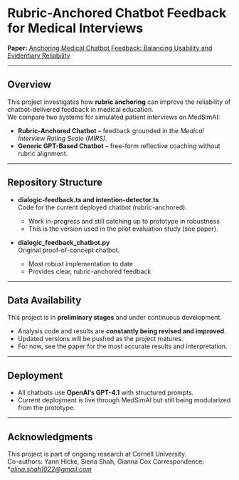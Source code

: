 # Rubric-Anchored Chatbot Feedback for Medical Interviews

 **Paper:** [Anchoring Medical Chatbot Feedback: Balancing Usability and Evidentiary Reliability](https://www.overleaf.com/read/yrnjqvtqjdfp#7cc1cf)

---

##  Overview
This project investigates how **rubric anchoring** can improve the reliability of chatbot-delivered feedback in medical education.  
We compare two systems for simulated patient interviews on MedSimAI:

- **Rubric-Anchored Chatbot** – feedback grounded in the *Medical Interview Rating Scale (MIRS)*.  
- **Generic GPT-Based Chatbot** – free-form reflective coaching without rubric alignment.  

---

## Repository Structure

- **dialogic-feedback.ts and intention-detector.ts**  
  Code for the current deployed chatbot (rubric-anchored).  
  -  Work in-progress and still catching up to prototype in robustness 
  - This is the version used in the pilot evaluation study (see paper).  


- **dialogic_feedback_chatbot.py**  
  Original proof-of-concept chatbot.  
  - Most robust implementation to date 
  - Provides clear, rubric-anchored feedback 

---

## Data Availability
This project is in **preliminary stages** and under continuous development.  
- Analysis code and results are **constantly being revised and improved**.  
- Updated versions will be pushed as the project matures.  
- For now, see the paper for the most accurate results and interpretation.

---

## Deployment
- All chatbots use **OpenAI’s GPT-4.1** with structured prompts.  
- Current deployment is live through MedSimAI but still being modularized from the prototype.  
---

## Acknowledgments
This project is part of ongoing research at Cornell University.  
Co-authors: Yann Hicke, Siena Shah, Gianna Cox
Correspondence: **alina.shah1022@gmail.com*
